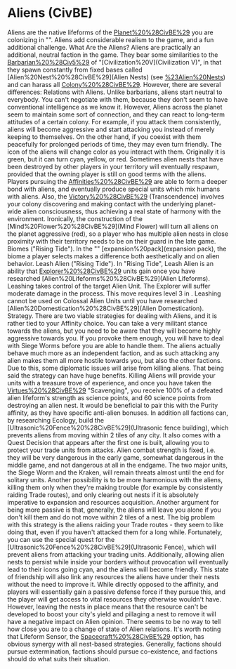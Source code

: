 # Aliens (CivBE)

Aliens are the native lifeforms of the [Planet%20%28CivBE%29](planet) you are colonizing in "". Aliens add considerable realism to the game, and a fun additional challenge.
What Are the Aliens?
Aliens are practically an additional, neutral faction in the game. They bear some similarities to the [Barbarian%20%28Civ5%29](Barbarians) of "[Civilization%20V](Civilization V)", in that they spawn constantly from fixed bases called [Alien%20Nest%20%28CivBE%29](Alien Nests) (see [%23Alien%20Nests](below)) and can harass all [Colony%20%28CivBE%29](colonies). However, there are several differences:
Relations with Aliens.
Unlike barbarians, aliens start neutral to everybody. You can't negotiate with them, because they don't seem to have conventional intelligence as we know it. However, Aliens across the planet seem to maintain some sort of connection, and they can react to long-term attitudes of a certain colony. For example, if you attack them consistently, aliens will become aggressive and start attacking you instead of merely keeping to themselves. On the other hand, if you coexist with them peacefully for prolonged periods of time, they may even turn friendly.
The icon of the aliens will change color as you interact with them. Originally it is green, but it can turn cyan, yellow, or red.
Sometimes alien nests that have been destroyed by other players in your territory will eventually respawn, provided that the owning player is still on good terms with the aliens.
Players pursuing the [Affinities%20%28CivBE%29](Affinity) are able to form a deeper bond with aliens, and eventually produce special units which mix humans with aliens. Also, the [Victory%20%28CivBE%29](victory) (Transcendence) involves your colony discovering and making contact with the underlying planet-wide alien consciousness, thus achieving a real state of harmony with the environment. Ironically, the construction of the [Mind%20Flower%20%28CivBE%29](Mind Flower) will turn all aliens on the planet aggressive (red), so a player who has multiple alien nests in close proximity with their territory needs to be on their guard in the late game.
Biomes ("Rising Tide").
In the "" [expansion%20pack](expansion pack), the biome a player selects makes a difference both aesthetically and on alien behavior.
Leash Alien ("Rising Tide").
In "Rising Tide", Leash Alien is an ability that [Explorer%20%28CivBE%29](Explorer) units gain once you have researched [Alien%20Lifeforms%20%28CivBE%29](Alien Lifeforms). Leashing takes control of the target Alien Unit. The Explorer will suffer moderate damage in the process. This move requires level 3 in . Leashing cannot be used on Colossal Alien Units until you have researched [Alien%20Domestication%20%28CivBE%29](Alien Domestication).
Strategy.
There are two viable strategies for dealing with Aliens, and it is rather tied to your Affinity choice. You can take a very militant stance towards the aliens, but you need to be aware that they will become highly aggressive towards you. If you provoke them enough, you will have to deal with Siege Worms before you are able to handle them. The aliens actually behave much more as an independent faction, and as such attacking any alien makes them all more hostile towards you, but also the other factions. Due to this, some diplomatic issues will arise from killing aliens.
That being said the strategy can have huge benefits. Killing Aliens will provide your units with a treasure trove of experience, and once you have taken the [Virtues%20%28CivBE%29](Virtue) "Scavenging", you receive 100% of a defeated alien lifeform's strength as science points, and 60 science points from destroying an alien nest. It would be beneficial to pair this with the Purity affinity, as they have specific anti-alien bonuses. In addition all factions can, by researching Ecology, build the [Ultrasonic%20Fence%20%28CivBE%29](Ultrasonic fence building), which prevents aliens from moving within 2 tiles of any city. It also comes with a Quest Decision that appears after the first one is built, allowing you to protect your trade units from attacks.
Alien combat strength is fixed, i.e. they will be very dangerous in the early game, somewhat dangerous in the middle game, and not dangerous at all in the endgame. The two major units, the Siege Worm and the Kraken, will remain threats almost until the end for solitary units.
Another possibility is to be more harmonious with the aliens, killing them only when they're making trouble (for example by consistently raiding Trade routes), and only clearing out nests if it is absolutely imperative to expansion and resources acquisition. Another argument for being more passive is that, generally, the aliens will leave you alone if you don't kill them and do not move within 2 tiles of a nest. The big problem with this strategy is the aliens raiding your Trade routes - they seem to like doing that, even if you haven't attacked them for a long while. Fortunately, you can use the special quest for the [Ultrasonic%20Fence%20%28CivBE%29](Ultrasonic Fence), which will prevent aliens from attacking your trading units.
Additionally, allowing alien nests to persist while inside your borders without provocation will eventually lead to their icons going cyan, and the aliens will become friendly. This state of friendship will also link any resources the aliens have under their nests without the need to improve it. While directly opposed to the affinity, and players will essentially gain a passive defense force if they pursue this, and the player will get access to vital resources they otherwise wouldn't have. However, leaving the nests in place means that the resource can't be developed to boost your city's yield and pillaging a nest to remove it will have a negative impact on Alien opinion. There seems to be no way to tell how close you are to a change of state of Alien relations.
It's worth noting that Lifeform Sensor, the [Spacecraft%20%28CivBE%29](spacecraft) option, has obvious synergy with all nest-based strategies.
Generally, factions should pursue extermination, factions should pursue co-existence, and factions should do what suits their situation.